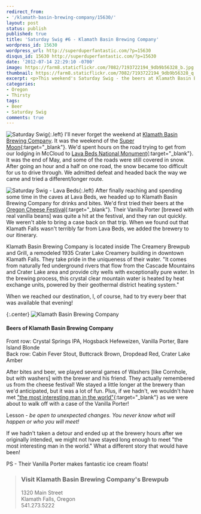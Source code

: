 ```yaml
---
redirect_from: 
- '/klamath-basin-brewing-company/15630/'
layout: post
status: publish
published: true
title: 'Saturday Swig #6 - Klamath Basin Brewing Company'
wordpress_id: 15630
wordpress_url: http://superduperfantastic.com/?p=15630
disqus_id: 15630 http://superduperfantastic.com/?p=15630
date: '2012-07-14 22:29:10 -0700'
image: https://farm8.staticflickr.com/7082/7193722194_9db9b56328_b.jpg
thumbnail: https://farm8.staticflickr.com/7082/7193722194_9db9b56328_q.jpg
excerpt: <p>This weekend's Saturday Swig - the beers at Klamath Basin Brewing Company. Our favorite - the Vanilla Porter made with real vanilla beans!	</p>
categories:
- Oregon
- Thirsty
tags:
- Beer
- Saturday Swig
comments: true
---
```

![Saturday Swig](https://farm8.staticflickr.com/7240/7322171030_0166725d1c_o.png){:.left} I'll never forget the weekend at [Klamath Basin Brewing Company](http://kbbrewing.com/ "Klamath Basin Brewing Company"). It was the weekend of the [Super Moon](http://superduperfantastic.com/wordless-wednesday-cow-and-the-supermoon/15328/ "Super Moon"){:target="_blank"}. We'd spent hours on the road trying to get from our lodging in McCloud to [Lava Beds National Monument](http://www.nps.gov/labe/index.htm){:target="_blank"}. It was the end of May, and some of the roads were still covered in snow. After going an hour and a half on one road, the snow became too difficult for us to drive through. We admitted defeat and headed back the way we came and tried a different/longer route.

![Saturday Swig - Lava Beds](https://farm8.staticflickr.com/7238/7156249882_4c213eca0b_n.jpg){:.left} After finally reaching and spending some time in the caves at Lava Beds, we headed up to Klamath Basin Brewing Company for drinks and bites. We'd first tried their beers at the [Oregon Cheese Festival](http://superduperfantastic.com/oregon-cheese-festival-2012/13926/ "Oregon Cheese Festival 2012"){:target="_blank"}. Their Vanilla Porter [brewed with real vanilla beans] was quite a hit at the festival, and they ran out quickly. We weren't able to bring a case back on that trip. When we found out that Klamath Falls wasn't terribly far from Lava Beds, we added the brewery to our itinerary.

Klamath Basin Brewing Company is located inside The Creamery Brewpub and Grill, a remodeled 1935 Crater Lake Creamery building in downtown Klamath Falls. They take pride in the uniqueness of their water. "It comes from naturally fed underground rivers that flow from the Cascade Mountains and Crater Lake area and provide city wells with exceptionally pure water. In the brewing process, this crystal clear mountain water is heated by heat exchange units, powered by their geothermal district heating system."

When we reached our destination, I, of course, had to try every beer that was available that evening!

{:.center}
![Klamath Basin Brewing Company](https://farm8.staticflickr.com/7082/7193722194_9db9b56328_b.jpg)

#### Beers of Klamath Basin Brewing Company

Front row: Crystal Springs IPA, Hogsback Hefeweizen, Vanilla Porter, Bare Island Blonde  
Back row: Cabin Fever Stout, Buttcrack Brown, Dropdead Red, Crater Lake Amber

After bites and beer, we played several games of Washers [like Cornhole, but with washers] with the brewer and his friend. They actually remembered us from the cheese festival! We stayed a little longer at the brewery than we'd anticipated, but it was a lot of fun. Plus, if we hadn't, we wouldn't have met ["the most interesting man in the world"](http://superduperfantastic.com/wine-and-love-37/15332/ "Wine and Love #37"){:target="_blank"} as we were about to walk off with a case of the Vanilla Porter!

Lesson - _be open to unexpected changes. You never know what will happen or who you will meet!_

If we hadn't taken a detour and ended up at the brewery hours after we originally intended, we might not have stayed long enough to meet "the most interesting man in the world." What a different story that would have been!

PS - Their Vanilla Porter makes fantastic ice cream floats!

><h3>Visit Klamath Basin Brewing Company's Brewpub</h3>
>
>1320 Main Street  
>Klamath Falls, Oregon  
>541.273.5222